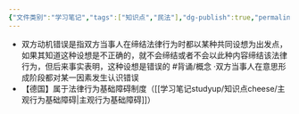 ```yaml
---
{"文件类别":"学习笔记","tags":["知识点","民法"],"dg-publish":true,"permalink":"/学习笔记studyup/知识点cheese/双方动机错误/","dgPassFrontmatter":true,"created":"2024-07-17T10:28:11.596+08:00","updated":"2024-10-25T12:27:56.001+08:00"}
---
```


- 双方动机错误是指双方当事人在缔结法律行为时都以某种共同设想为出发点，如果其知道这种设想是不正确的，就不会缔结或者不会以此种内容缔结该法律行为，但后来事实表明，这种设想是错误的 #背诵/概念 
·双方当事人在意思形成阶段都对某一因素发生认识错误
- 【德国】属于法律行为基础障碍制度（[[学习笔记studyup/知识点cheese/主观行为基础障碍\|主观行为基础障碍]]）